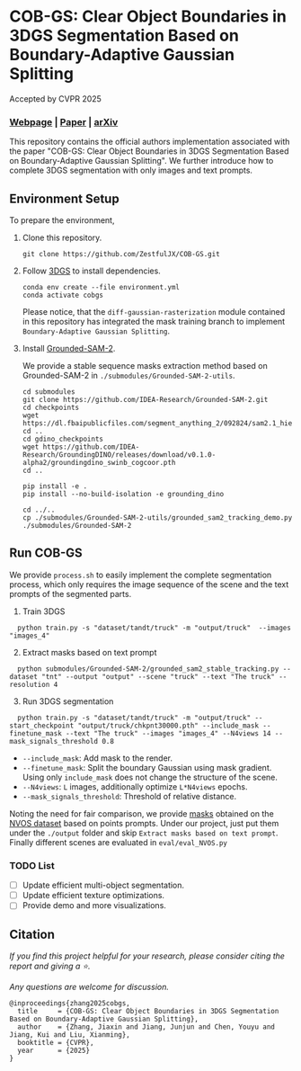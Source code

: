 # COB-GS: Clear Object Boundaries in 3DGS Segmentation Based on Boundary-Adaptive Gaussian Splitting

Accepted by CVPR 2025

### [Webpage](https://cob-gs.github.io/) | [Paper](https://arxiv.org/pdf/2503.19443) | [arXiv](https://arxiv.org/abs/2503.19443)

This repository contains the official authors implementation associated with the paper "COB-GS: Clear Object Boundaries in 3DGS Segmentation Based on Boundary-Adaptive Gaussian Splitting". We further introduce how to complete 3DGS segmentation with only images and text prompts.

## Environment Setup
To prepare the environment, 

1. Clone this repository. 
	```
	git clone https://github.com/ZestfulJX/COB-GS.git
	```
2. Follow [3DGS](https://github.com/graphdeco-inria/gaussian-splatting) to install dependencies. 
   	```
	conda env create --file environment.yml
    conda activate cobgs
	```
	Please notice, that the ```diff-gaussian-rasterization``` module contained in this repository has integrated the mask training branch to implement ```Boundary-Adaptive Gaussian Splitting```.

3. Install [Grounded-SAM-2](https://github.com/IDEA-Research/Grounded-SAM-2).
   
   We provide a stable sequence masks extraction method based on Grounded-SAM-2 in ```./submodules/Grounded-SAM-2-utils```.
	```
	cd submodules
    git clone https://github.com/IDEA-Research/Grounded-SAM-2.git
    cd checkpoints
    wget https://dl.fbaipublicfiles.com/segment_anything_2/092824/sam2.1_hiera_large.pt
    cd ..
    cd gdino_checkpoints
    wget https://github.com/IDEA-Research/GroundingDINO/releases/download/v0.1.0-alpha2/groundingdino_swinb_cogcoor.pth
    cd ..

    pip install -e .
    pip install --no-build-isolation -e grounding_dino

    cd ../..
    cp ./submodules/Grounded-SAM-2-utils/grounded_sam2_tracking_demo.py ./submodules/Grounded-SAM-2
	```
    

## Run COB-GS

We provide ```process.sh``` to easily implement the complete segmentation process, which only requires the image sequence of the scene and the text prompts of the segmented parts.

1. Train 3DGS
  ```
    python train.py -s "dataset/tandt/truck" -m "output/truck"  --images "images_4"
  ```
2. Extract masks based on text prompt
  ```
    python submodules/Grounded-SAM-2/grounded_sam2_stable_tracking.py --dataset "tnt" --output "output" --scene "truck" --text "The truck" --resolution 4
  ```
3. Run 3DGS segmentation
   
  ```
    python train.py -s "dataset/tandt/truck" -m "output/truck" --start_checkpoint "output/truck/chkpnt30000.pth" --include_mask --finetune_mask --text "The truck" --images "images_4" --N4views 14 --mask_signals_threshold 0.8
  ```
  - ```--include_mask```: Add mask to the render.
  - ```--finetune_mask```: Split the boundary Gaussian using mask gradient. Using only ```include_mask``` does not change the structure of the scene.
  - ```--N4views```: ```L``` images, additionally optimize ```L*N4views``` epochs.
  - ```--mask_signals_threshold```: Threshold of relative distance. 

Noting the need for fair comparison, we provide [masks](https://drive.google.com/drive/folders/1mMwj1510hb0PMEnxjUpzIDe2N3EL2PUF?usp=sharing) obtained on the [NVOS dataset](https://jason718.github.io/nvos/) based on points prompts. Under our project, just put them under the ```./output``` folder and skip ```Extract masks based on text prompt```. Finally different scenes are evaluated in ```eval/eval_NVOS.py```

### TODO List
- [ ]  Update efficient multi-object segmentation.
- [ ]  Update efficient texture optimizations.
- [ ]  Provide demo and more visualizations.

## Citation
*If you find this project helpful for your research, please consider citing the report and giving a ⭐.*

*Any questions are welcome for discussion.*
```
@inproceedings{zhang2025cobgs,
  title     = {COB-GS: Clear Object Boundaries in 3DGS Segmentation Based on Boundary-Adaptive Gaussian Splitting},
  author    = {Zhang, Jiaxin and Jiang, Junjun and Chen, Youyu and Jiang, Kui and Liu, Xianming},
  booktitle = {CVPR},
  year      = {2025}
}
```
